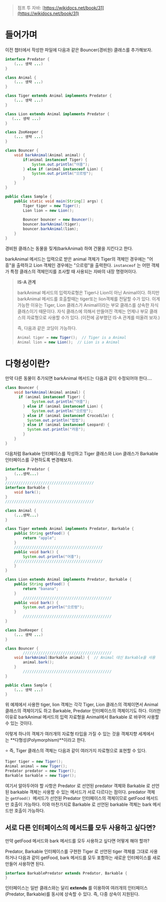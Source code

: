 > 점프 투 자바: [https://wikidocs.net/book/31](https://wikidocs.net/book/31)
> 

# 들어가며

이전 챕터에서 작성한 파일에 다음과 같은 Bouncer(경비원) 클래스를 추가해보자.

```java
interface Predator {
    (... 생략 ...)
}

class Animal {
    (... 생략 ...)
}

class Tiger extends Animal implements Predator {
    (... 생략 ...)
}

class Lion extends Animal implements Predator {
   (... 생략 ...)
}

class ZooKeeper {
    (... 생략 ...)
}

class Bouncer {
	void barkAnimal(Animal animal) {
		if(animal instanceof Tiger) {
			System.out.println("어흥");
		} else if (animal instanceof Lion) {
			System.out.println("으르렁");
		}
	}
}

public class Sample {
	public static void main(String[] args) {
		Tiger tiger = new Tiger();
		Lion lion = new Lion();
		
		Bouncer bouncer = new Bouncer();
		bouncer.barkAnimal(tiger);
		bouncer.barkAnimal(lion);
	}
}
```

경비원 클래스는 동물을 짖게(barkAnimal) 하여 건물을 지킨다고 한다.

barkAnimal 메서드는 입력으로 받은 animal 객체가 Tiger의 객체인 경우에는 "어흥"을 출력하고 Lion 객체인 경우에는 "으르렁"을 출력한다. `instanceof` 는 어떤 객체가 특정 클래스의 객체인지를 조사할 때 사용되는 자바의 내장 명령어이다. 

> **IS-A 관계**
> 
> 
> barkAnimal 메서드의 입력자료형은 Tiger나 Lion이 아닌 Animal이다. 하지만 barkAnimal 메서드를 호출할때는 tiger또는 lion객체를 전달할 수가 있다. 이게 가능한 이유는 Tiger, Lion 클래스가 Animal이라는 부모 클래스를 상속한 자식 클래스이기 때문이다. 자식 클래스에 의해서 만들어진 객체는 언제나 부모 클래스의 자료형으로 사용할 수가 있다. (이전에 공부했던 IS-A 관계를 떠올려 보자.)
> 
> 즉, 다음과 같은 코딩이 가능하다.
> 
> ```java
> Animal tiger = new Tiger();  // Tiger is a Animal
> Animal lion = new Lion();  // Lion is a Animal
> ```
> 

# 다형성이란?

만약 다른 동물이 추가되면 barkAnimal 메서드는 다음과 같이 수정되어야 한다….

```java
class Bouncer {
    void barkAnimal(Animal animal) {
      if (animal instanceof Tiger) {
            System.out.println("어흥");
        } else if (animal instanceof Lion) {
            System.out.println("으르렁");
        } else if (animal instanceof Crocodile) {
          System.out.println("쩝쩝");
        } else if (animal instanceof Leopard) {
          System.out.println("캬옹");
        }
    }
}
```

다음처럼 Barkable 인터페이스를 작성하고 Tiger 클래스와 Lion 클래스가 Barkable 인터페이스를 구현하도록 변경해보자.

```java
interface Predator {
	(...생략...)
}
////////////////////////////////////////
interface Barkable {
	void bark();
}
////////////////////////////////////////

class Animal {
	(...생략...)
}

class Tiger extends Animal implements Predator, Barkable {
	public String getFood() {
		return "apple";
	}
	////////////////////////////////////////
	public void bark() {
		System.out.println("어흥");
	////////////////////////////////////////
	}
}

class Lion extends Animal implements Predator, Barkable {
    public String getFood() {
        return "banana";
    }
		////////////////////////////////////////
    public void bark() {
        System.out.println("으르렁");
    }
		////////////////////////////////////////
}

class ZooKeeper {
    (... 생략 ...)
}

class Bouncer {
		////////////////////////////////////////
    void barkAnimal(Barkable animal) {  // Animal 대신 Barkable을 사용
        animal.bark();
    }
		////////////////////////////////////////
}

public class Sample {
    (... 생략 ...)
}
```

위 예제에서 사용한 tiger, lion 객체는 각각 Tiger, Lion 클래스의 객체이면서 Animal 클래스의 객체이기도 하고 Barkable, Predator 인터페이스의 객체이기도 하다. 이러한 이유로 barkAnimal 메서드의 입력 자료형을 Animal에서 Barkable 로 바꾸어 사용할 수 있는 것이다.

이렇게 하나의 객체가 여러개의 자료형 타입을 가질 수 있는 것을 객체지향 세계에서는 **다형성(Polymorphism)**이라고 한다.

⭐️ 즉, Tiger 클래스의 객체는 다음과 같이 여러가지 자료형으로 표현할 수 있다.

```java
Tiger tiger = new Tiger();
Animal animal = new Tiger();
Predator predator = new Tiger();
Barkable barkable = new Tiger();
```

여기서 알아두어야 할 사항은 Predator 로 선언된 predator 객체와 Barkable 로 선언된 barkable 객체는 사용할 수 있는 메서드가 서로 다르다는 점이다. predator 객체는 `getFood()`
 메서드가 선언된 Predator 인터페이스의 객체이므로 getFood 메서드만 호출이 가능하다. 이와 마찬가지로 Barkable 로 선언된 barkable 객체는 bark 메서드만 호출이 가능하다.

## 서로 다른 인터페이스의 메서드를 모두 사용하고 싶다면?

만약 getFood 메서드와 bark 메서드를 모두 사용하고 싶다면 어떻게 해야 할까?

Predator, Barkable 인터페이스를 구현한 Tiger 로 선언된 tiger 객체를 그대로 사용하거나 다음과 같이 getFood, bark 메서드를 모두 포함하는 새로운 인터페이스를 새로 만들어 사용하면 된다.

```java
interface BarkablePredator extends Predator, Barkable {
}
```

인터페이스는 일반 클래스와는 달리 **extends** 를 이용하여 여러개의 인터페이스(Predator, Barkable)를 동시에 상속할 수 있다. 즉, 다중 상속이 지원된다.